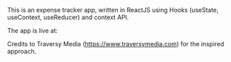 This is an expense tracker app, written in ReactJS using Hooks (useState, useContext, useReducer) and context API.

The app is live at:

Credits to Traversy Media (https://www.traversymedia.com) for the inspired approach.
